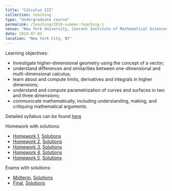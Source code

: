 ```yaml
---
title: "Calculus III"
collection: teaching
type: "Undergraduate course"
permalink: /teaching/2019-summer-teaching-1
venue: "New York University, Courant Institute of Mathematical Sciences"
date: 2019-07-01
location: "New York City, NY"
---
```

Learning objectives:
* Investigate higher-dimensional geometry using the concept of a vector;
* understand differences and similarities between one-dimensional and multi-dimensional calculus;
* learn about and compute limits, derivatives and integrals in higher dimensions;
* understand and compute parametrization of curves and surfaces in two and three dimensions;
* communicate mathematically, including understanding, making, and critiquing mathematical arguments.

Detailed syllabus can be found [here](https://docs.google.com/document/d/1dAQVV_bwy7SBldDIN-Slk1t-NC2Sfj32OZAYkmf1LtQ/edit)

Homework with solutions:
* [Homework 1](http://fpreta.github.io/files/calculus_3/Homework_1.pdf), [Solutions](http://fpreta.github.io/files/calculus_3/Homework_1_solution.pdf)
* [Homework 2](http://fpreta.github.io/files/calculus_3/Homework_2.pdf), [Solutions](http://fpreta.github.io/files/calculus_3/Homework_2_solution.pdf)
* [Homework 3](http://fpreta.github.io/files/calculus_3/Homework_3.pdf), [Solutions](http://fpreta.github.io/files/calculus_3/Homework_3_solution.pdf)
* [Homework 4](http://fpreta.github.io/files/calculus_3/Homework_4.pdf), [Solutions](http://fpreta.github.io/files/calculus_3/Homework_4_solution.pdf)
* [Homework 5](http://fpreta.github.io/files/calculus_3/Homework_5.pdf), [Solutions](http://fpreta.github.io/files/calculus_3/Homework_5_Solutions.pdf)

Exams with solutions:
* [Midterm](http://fpreta.github.io/files/calculus_3/Midterm.pdf), [Solutions](http://fpreta.github.io/files/calculus_3/Midterm_solutions.pdf)
* [Final](http://fpreta.github.io/files/calculus_3/Final.pdf), [Solutions](http://fpreta.github.io/files/calculus_3/Final_Solutions.pdf)
